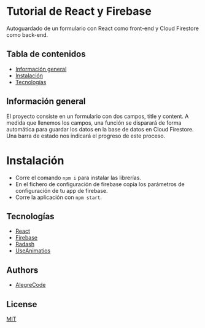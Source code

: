 
# Tutorial de React y Firebase

Autoguardado de un formulario con React como front-end y Cloud Firestore como back-end.


## Tabla de contenidos

* [Información general](#información-general)
* [Instalación](#instalación)
* [Tecnologías](#tecnologías)


## Información general

El proyecto consiste en un formulario con dos campos, title y content. A medida que llenemos los campos, una función se disparará
de forma automática para guardar los datos en la base de datos en Cloud Firestore. Una barra de estado nos indicará el progreso de
este proceso.

# Instalación

- Corre el comando `npm i` para instalar las librerías.
- En el fichero de configuración de firebase copia los parámetros de configuración de tu app de firebase.
- Corre la aplicación con `npm start`.


## Tecnologías

* [React](https://reactjs.org/)
* [Firebase](https://firebase.google.com/?hl=es)
* [Radash](https://radash-docs.vercel.app/docs/getting-started)
* [UseAnimatios](https://react.useanimations.com/)

## Authors

- [AlegreCode](https://github.com/AlegreCode)


## License

[MIT](https://choosealicense.com/licenses/mit/)



